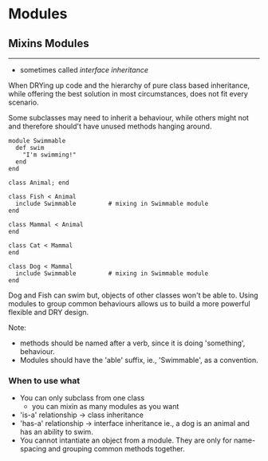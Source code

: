 # Modules

## Mixins Modules

---

- sometimes called _interface inheritance_

When DRYing up code and the hierarchy of pure class based inheritance, while 
offering the best solution in most circumstances, does not fit every scenario.

Some subclasses may need to inherit a behaviour, while others might not and 
therefore should't have unused methods hanging around.

```
module Swimmable
  def swim
    "I'm swimming!"
  end
end

class Animal; end

class Fish < Animal
  include Swimmable         # mixing in Swimmable module
end

class Mammal < Animal
end

class Cat < Mammal
end

class Dog < Mammal
  include Swimmable         # mixing in Swimmable module
end
```

Dog and Fish can swim but, objects of other classes won't be able to.
Using modules to group common behaviours allows us to build a more powerful
flexible and DRY design.

Note: 
- methods should be named after a verb, since it is doing 'something', behaviour.
- Modules should have the 'able' suffix, ie., 'Swimmable', as a convention.

### When to use what

- You can only subclass from one class
  * you can mixin as many modules as you want
- 'is-a' relationship -> class inheritance
- 'has-a' relationship -> interface inheritance
ie., a dog is an animal and has an ability to swim.
- You cannot intantiate an object from a module. They are only for name-spacing
and grouping common methods together.

